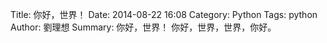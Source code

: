 Title: 你好，世界！
Date: 2014-08-22 16:08
Category: Python
Tags: python
Author: 劉理想
Summary: 你好，世界！
你好，世界，世界，你好。

